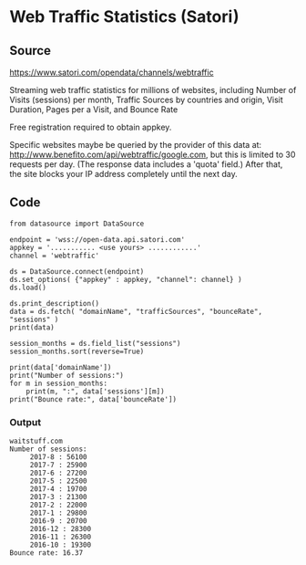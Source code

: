 # Web Traffic Statistics (Satori)

## Source

https://www.satori.com/opendata/channels/webtraffic

Streaming web traffic statistics for millions of websites, including Number of Visits (sessions) per month, Traffic Sources by countries and origin, Visit Duration, Pages per a Visit, and Bounce Rate

Free registration required to obtain appkey.

Specific websites maybe be queried by the provider of this data at: http://www.benefito.com/api/webtraffic/google.com, but this is limited to 30 requests per day. (The response data includes a 'quota' field.) After that, the site blocks your IP address completely until the next day.

## Code

````
from datasource import DataSource

endpoint = 'wss://open-data.api.satori.com'
appkey = '........... <use yours> ............'
channel = 'webtraffic'

ds = DataSource.connect(endpoint)
ds.set_options( {"appkey" : appkey, "channel": channel} )
ds.load()

ds.print_description()
data = ds.fetch( "domainName", "trafficSources", "bounceRate", "sessions" )
print(data)

session_months = ds.field_list("sessions")
session_months.sort(reverse=True)

print(data['domainName'])
print("Number of sessions:")
for m in session_months:
    print(m, ":", data['sessions'][m])
print("Bounce rate:", data['bounceRate'])
````

### Output

````
waitstuff.com
Number of sessions:
	 2017-8 : 56100
	 2017-7 : 25900
	 2017-6 : 27200
	 2017-5 : 22500
	 2017-4 : 19700
	 2017-3 : 21300
	 2017-2 : 22000
	 2017-1 : 29800
	 2016-9 : 20700
	 2016-12 : 28300
	 2016-11 : 26300
	 2016-10 : 19300
Bounce rate: 16.37
````
